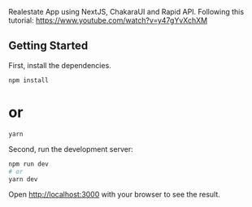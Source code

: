 Realestate App using NextJS, ChakaraUI and Rapid API. Following this tutorial: https://www.youtube.com/watch?v=y47gYvXchXM

## Getting Started

First, install the dependencies.

```
npm install
```

# or

```
yarn
```

Second, run the development server:

```bash
npm run dev
# or
yarn dev
```

Open [http://localhost:3000](http://localhost:3000) with your browser to see the result.
